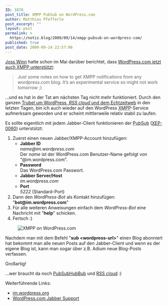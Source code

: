 ```yaml
---
ID: 1878
post_title: XMPP PubSub on WordPress.com
author: Matthias Pfefferle
post_excerpt: ""
layout: post
permalink: >
  https://notiz.blog/2009/09/14/xmpp-pubsub-on-wordpress-com/
published: true
post_date: 2009-09-14 22:57:06
---
```

<!-- wp:paragraph -->
<p><a href="http://joss.blogs.lincoln.ac.uk">Joss Winn</a> hatte schon im Mai darüber berichtet, dass <a href="http://joss.blogs.lincoln.ac.uk/2009/05/05/xmpp-pubsub-on-wordpresscom/">WordPress.com jetzt auch XMPP unterstützt</a>:</p>
<!-- /wp:paragraph -->

<!-- wp:quote -->
<blockquote class="wp-block-quote">
	<p>Just some notes on how to get XMPP notifications from any wordpress.com blog. It’s an experimental service so might not work tomorrow ;)</p>
</blockquote>
<!-- /wp:quote -->

<!-- wp:paragraph -->
<p>...und es hat in der Tat am nächsten Tag nicht mehr funktioniert. Durch den ganzen <a href="http://en.blog.wordpress.com/2009/09/07/rss-in-the-clouds/">Trubel um WordPress, <em>RSS cloud</em> und dem Echtzeitweb</a> in den letzten Tagen, bin ich auch wieder auf den WordPress <abbr title="Extensible Messaging and Presence Protocol">XMPP</abbr>-Service aufmerksam geworden und er scheint mittlerweile relativ stabil zu laufen.</p>
<!-- /wp:paragraph -->

<!-- wp:paragraph -->
<p>Es sollte eigentlich mit jedem Jabber-Client funktionieren der <abbr title="Publish/Subscribe">PubSub</abbr> (<a href="http://xmpp.org/extensions/xep-0060.html"><abbr title="XMPP Extension Protocol">XEP</abbr>-0060</a>) unterstützt:</p>
<!-- /wp:paragraph -->

<!-- wp:list {"ordered":true} -->
<ol>
	<li>Zuerst einen neuen Jabber/XMPP-Account hinzufügen:
		<ul>
			<li><strong>Jabber ID</strong><br/>
				<em>name@im.wordpress.com</em><br/> Der <em>name</em> ist der WordPress.com Benutzer-Name gefolgt von “@im.wordpress.com”.</li>
			<li><strong>Password</strong><br/> Das WordPress.com Passwort.</li>
			<li><strong>Jabber Server/Host</strong><br/>
				<em>im.wordpress.com</em></li>
			<li><strong>Port</strong><br/>
				<em>5222</em> (Standard-Port)</li>
		</ul>
	</li>
	<li>Dann den <em>WordPress-Bot</em> als Kontakt hinzufügen: "<strong>bot@im.wordpress.com</strong>"</li>
	<li>Für alle weiteren Anweisungen einfach dem <em>WordPress-Bot</em> eine Nachricht mit "<strong>help</strong>" schicken.</li>
	<li>Fertsch :)</li>
</ol>
<!-- /wp:list -->

<!-- wp:image {"id":1898,"align":"center"} -->
<figure class="wp-block-image aligncenter"><img src="https://notiz.blog/wp-content/uploads/2009/09/im-wordpress-com.png" alt="XMPP on WordPress.com" class="wp-image-1898" /></figure>
<!-- /wp:image -->

<!-- wp:paragraph -->
<p>Nachdem man mit dem Befehl "<strong>sub &lt;wordpress-url></strong>" einen Blog abonniert hat bekommt man alle neuen Posts auf den Jabber-Client und wenn es der eigene Blog ist, kann man sogar über z.B. Adium neue Blog-Posts verfassen.</p>
<!-- /wp:paragraph -->

<!-- wp:paragraph -->
<p>Großartig!</p>
<!-- /wp:paragraph -->

<!-- wp:paragraph -->
<p>...wer braucht da noch <a href="http://code.google.com/p/pubsubhubbub/">PubSubHubBub</a> und <a href="http://rsscloud.org/">RSS cloud</a> :)</p>
<!-- /wp:paragraph -->

<!-- wp:paragraph -->
<p>Weiterführende Links:</p>
<!-- /wp:paragraph -->

<!-- wp:list -->
<ul>
	<li><a href="http://im.wordpress.com/">im.wordpress.org</a></li>
	<li><a href="http://support.wordpress.com/jabber/">WordPress.com Jabber Support</a></li>
</ul>
<!-- /wp:list -->